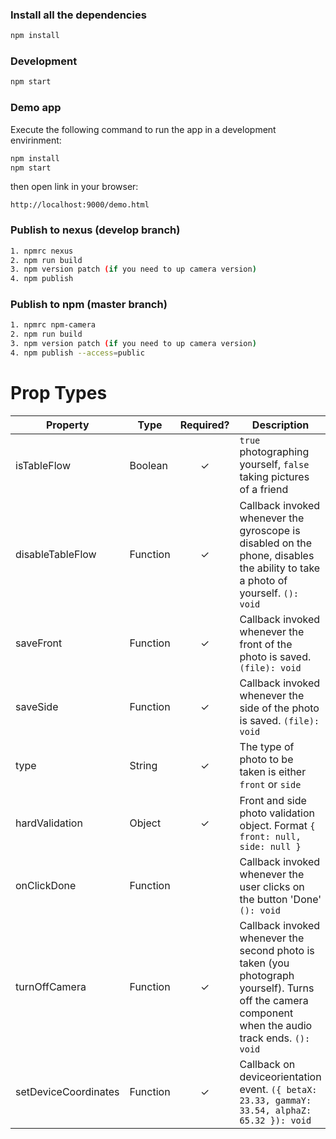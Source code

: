 ### Install all the dependencies
```sh
npm install
```

### Development
```sh
npm start
```

### Demo app

Execute the following command to run the app in a development envirinment:

```sh
npm install
npm start
```

then open link in your browser:

```
http://localhost:9000/demo.html
```

### Publish to nexus (develop branch)
```sh
1. npmrc nexus
2. npm run build
3. npm version patch (if you need to up camera version)
4. npm publish
```

### Publish to npm (master branch)
```sh
1. npmrc npm-camera
2. npm run build
3. npm version patch (if you need to up camera version)
4. npm publish --access=public
```

# Prop Types
| Property | Type | Required? | Description
| ------ | ------ | :------: | ------ |
| isTableFlow | Boolean | ✓ | `true` photographing yourself, `false` taking pictures of a friend |
| disableTableFlow | Function | ✓ | Callback invoked whenever the gyroscope is disabled on the phone, disables the ability to take a photo of yourself. `(): void` |
| saveFront | Function | ✓ | Callback invoked whenever the front of the photo is saved. `(file): void` |
| saveSide | Function | ✓ | Callback invoked whenever the side of the photo is saved. `(file): void` |
| type | String | ✓ | The type of photo to be taken is either `front` or `side` |
| hardValidation | Object | ✓ | Front and side photo validation object. Format `{ front: null, side: null }` |
| onClickDone | Function || Callback invoked whenever the user clicks on the button 'Done' `(): void` |
| turnOffCamera | Function | ✓ | Callback invoked whenever the second photo is taken (you photograph yourself). Turns off the camera component when the audio track ends. `(): void` |
| setDeviceCoordinates | Function | ✓ | Callback on deviceorientation event. `({ betaX: 23.33, gammaY: 33.54, alphaZ: 65.32 }): void` |
